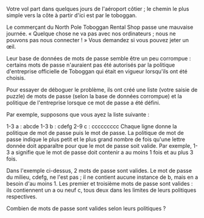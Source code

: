 Votre vol part dans quelques jours de l'aéroport côtier ; le chemin le plus simple vers la côte à partir d'ici est par le toboggan.

Le commerçant du North Pole Toboggan Rental Shop passe une mauvaise journée. « Quelque chose ne va pas avec nos ordinateurs ; 
nous ne pouvons pas nous connecter ! » Vous demandez si vous pouvez jeter un œil.

Leur base de données de mots de passe semble être un peu corrompue : certains mots de passe n'auraient pas été autorisés par 
la politique d'entreprise officielle de Toboggan qui était en vigueur lorsqu'ils ont été choisis.

Pour essayer de déboguer le problème, ils ont créé une liste (votre saisie de puzzle) de mots de passe (selon la base de données corrompue) 
et la politique de l'entreprise lorsque ce mot de passe a été défini.

Par exemple, supposons que vous ayez la liste suivante :

1-3 a : abcde
1-3 b : cdefg
2-9 c : ccccccccc
Chaque ligne donne la politique de mot de passe puis le mot de passe. La politique de mot de passe indique le plus petit et le plus grand 
nombre de fois qu'une lettre donnée doit apparaître pour que le mot de passe soit valide. Par exemple, 1-3 a signifie que le mot de passe doit contenir a au moins 1 fois et au plus 3 fois.

Dans l'exemple ci-dessus, 2 mots de passe sont valides. Le mot de passe du milieu, cdefg, ne l'est pas ; il ne contient aucune instance de b, 
mais en a besoin d'au moins 1. Les premier et troisième mots de passe sont valides : ils contiennent un a ou neuf c, tous deux dans les limites de leurs politiques respectives.

Combien de mots de passe sont valides selon leurs politiques ?
